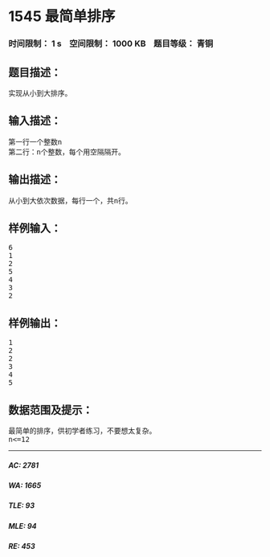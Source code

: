 # 1545 最简单排序   
### 时间限制： 1 s&nbsp;&nbsp;&nbsp;&nbsp;空间限制： 1000 KB&nbsp;&nbsp;&nbsp;&nbsp;题目等级： 青铜  
## 题目描述：  

<pre>
实现从小到大排序。
</pre>
  
  
## 输入描述：  

<pre>
第一行一个整数n
第二行：n个整数，每个用空隔隔开。
</pre>
  
  
## 输出描述：  

<pre>
从小到大依次数据，每行一个，共n行。
</pre>
  
  
## 样例输入：  

<pre>
6
1
2
5
4
3
2
</pre>
  
  
## 样例输出：  

<pre>
1
2
2
3
4
5
</pre>
  
  
## 数据范围及提示：  

<pre>
最简单的排序，供初学者练习，不要想太复杂。
n<=12
</pre>
  
  
***  

##### AC: 2781  
##### WA: 1665  
##### TLE: 93  
##### MLE: 94  
##### RE: 453  
